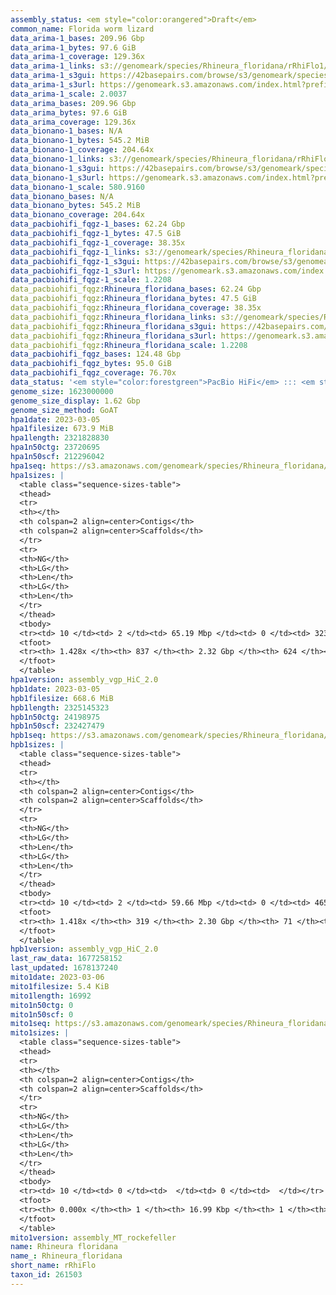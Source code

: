 ```yaml
---
assembly_status: <em style="color:orangered">Draft</em>
common_name: Florida worm lizard
data_arima-1_bases: 209.96 Gbp
data_arima-1_bytes: 97.6 GiB
data_arima-1_coverage: 129.36x
data_arima-1_links: s3://genomeark/species/Rhineura_floridana/rRhiFlo1/genomic_data/arima/<br>
data_arima-1_s3gui: https://42basepairs.com/browse/s3/genomeark/species/Rhineura_floridana/rRhiFlo1/genomic_data/arima/
data_arima-1_s3url: https://genomeark.s3.amazonaws.com/index.html?prefix=species/Rhineura_floridana/rRhiFlo1/genomic_data/arima/
data_arima-1_scale: 2.0037
data_arima_bases: 209.96 Gbp
data_arima_bytes: 97.6 GiB
data_arima_coverage: 129.36x
data_bionano-1_bases: N/A
data_bionano-1_bytes: 545.2 MiB
data_bionano-1_coverage: 204.64x
data_bionano-1_links: s3://genomeark/species/Rhineura_floridana/rRhiFlo1/genomic_data/bionano/<br>
data_bionano-1_s3gui: https://42basepairs.com/browse/s3/genomeark/species/Rhineura_floridana/rRhiFlo1/genomic_data/bionano/
data_bionano-1_s3url: https://genomeark.s3.amazonaws.com/index.html?prefix=species/Rhineura_floridana/rRhiFlo1/genomic_data/bionano/
data_bionano-1_scale: 580.9160
data_bionano_bases: N/A
data_bionano_bytes: 545.2 MiB
data_bionano_coverage: 204.64x
data_pacbiohifi_fqgz-1_bases: 62.24 Gbp
data_pacbiohifi_fqgz-1_bytes: 47.5 GiB
data_pacbiohifi_fqgz-1_coverage: 38.35x
data_pacbiohifi_fqgz-1_links: s3://genomeark/species/Rhineura_floridana/rRhiFlo1/genomic_data/pacbio_hifi/<br>
data_pacbiohifi_fqgz-1_s3gui: https://42basepairs.com/browse/s3/genomeark/species/Rhineura_floridana/rRhiFlo1/genomic_data/pacbio_hifi/
data_pacbiohifi_fqgz-1_s3url: https://genomeark.s3.amazonaws.com/index.html?prefix=species/Rhineura_floridana/rRhiFlo1/genomic_data/pacbio_hifi/
data_pacbiohifi_fqgz-1_scale: 1.2208
data_pacbiohifi_fqgz:Rhineura_floridana_bases: 62.24 Gbp
data_pacbiohifi_fqgz:Rhineura_floridana_bytes: 47.5 GiB
data_pacbiohifi_fqgz:Rhineura_floridana_coverage: 38.35x
data_pacbiohifi_fqgz:Rhineura_floridana_links: s3://genomeark/species/Rhineura_floridana/Rhineura_floridana/genomic_data/pacbio_hifi/<br>
data_pacbiohifi_fqgz:Rhineura_floridana_s3gui: https://42basepairs.com/browse/s3/genomeark/species/Rhineura_floridana/Rhineura_floridana/genomic_data/pacbio_hifi/
data_pacbiohifi_fqgz:Rhineura_floridana_s3url: https://genomeark.s3.amazonaws.com/index.html?prefix=species/Rhineura_floridana/Rhineura_floridana/genomic_data/pacbio_hifi/
data_pacbiohifi_fqgz:Rhineura_floridana_scale: 1.2208
data_pacbiohifi_fqgz_bases: 124.48 Gbp
data_pacbiohifi_fqgz_bytes: 95.0 GiB
data_pacbiohifi_fqgz_coverage: 76.70x
data_status: '<em style="color:forestgreen">PacBio HiFi</em> ::: <em style="color:forestgreen">Arima</em>'
genome_size: 1623000000
genome_size_display: 1.62 Gbp
genome_size_method: GoAT
hpa1date: 2023-03-05
hpa1filesize: 673.9 MiB
hpa1length: 2321828830
hpa1n50ctg: 23720695
hpa1n50scf: 212296042
hpa1seq: https://s3.amazonaws.com/genomeark/species/Rhineura_floridana/rRhiFlo1/assembly_vgp_HiC_2.0/rRhiFlo1.HiC.hap1.20230305.fasta.gz
hpa1sizes: |
  <table class="sequence-sizes-table">
  <thead>
  <tr>
  <th></th>
  <th colspan=2 align=center>Contigs</th>
  <th colspan=2 align=center>Scaffolds</th>
  </tr>
  <tr>
  <th>NG</th>
  <th>LG</th>
  <th>Len</th>
  <th>LG</th>
  <th>Len</th>
  </tr>
  </thead>
  <tbody>
  <tr><td> 10 </td><td> 2 </td><td> 65.19 Mbp </td><td> 0 </td><td> 323.94 Mbp </td></tr>  <tr><td> 20 </td><td> 5 </td><td> 38.31 Mbp </td><td> 1 </td><td> 239.81 Mbp </td></tr>  <tr><td> 30 </td><td> 10 </td><td> 28.38 Mbp </td><td> 1 </td><td> 239.81 Mbp </td></tr>  <tr><td> 40 </td><td> 16 </td><td> 25.31 Mbp </td><td> 2 </td><td> 232.59 Mbp </td></tr>  <tr style="background-color:#cccccc;"><td> 50 </td><td> 23 </td><td style="background-color:#88ff88;"> 23.72 Mbp </td><td> 3 </td><td style="background-color:#88ff88;"> 212.30 Mbp </td></tr>  <tr><td> 60 </td><td> 30 </td><td> 19.21 Mbp </td><td> 3 </td><td> 212.30 Mbp </td></tr>  <tr><td> 70 </td><td> 39 </td><td> 16.77 Mbp </td><td> 4 </td><td> 194.48 Mbp </td></tr>  <tr><td> 80 </td><td> 50 </td><td> 14.82 Mbp </td><td> 5 </td><td> 188.58 Mbp </td></tr>  <tr><td> 90 </td><td> 61 </td><td> 12.98 Mbp </td><td> 6 </td><td> 158.20 Mbp </td></tr>  <tr><td> 100 </td><td> 74 </td><td> 11.65 Mbp </td><td> 7 </td><td> 155.10 Mbp </td></tr>  </tbody>
  <tfoot>
  <tr><th> 1.428x </th><th> 837 </th><th> 2.32 Gbp </th><th> 624 </th><th> 2.32 Gbp </th></tr>
  </tfoot>
  </table>
hpa1version: assembly_vgp_HiC_2.0
hpb1date: 2023-03-05
hpb1filesize: 668.6 MiB
hpb1length: 2325145323
hpb1n50ctg: 24198975
hpb1n50scf: 232427479
hpb1seq: https://s3.amazonaws.com/genomeark/species/Rhineura_floridana/rRhiFlo1/assembly_vgp_HiC_2.0/rRhiFlo1.HiC.hap2.20230305.fasta.gz
hpb1sizes: |
  <table class="sequence-sizes-table">
  <thead>
  <tr>
  <th></th>
  <th colspan=2 align=center>Contigs</th>
  <th colspan=2 align=center>Scaffolds</th>
  </tr>
  <tr>
  <th>NG</th>
  <th>LG</th>
  <th>Len</th>
  <th>LG</th>
  <th>Len</th>
  </tr>
  </thead>
  <tbody>
  <tr><td> 10 </td><td> 2 </td><td> 59.66 Mbp </td><td> 0 </td><td> 465.77 Mbp </td></tr>  <tr><td> 20 </td><td> 5 </td><td> 40.35 Mbp </td><td> 0 </td><td> 465.77 Mbp </td></tr>  <tr><td> 30 </td><td> 9 </td><td> 36.08 Mbp </td><td> 1 </td><td> 323.58 Mbp </td></tr>  <tr><td> 40 </td><td> 14 </td><td> 30.06 Mbp </td><td> 1 </td><td> 323.58 Mbp </td></tr>  <tr style="background-color:#cccccc;"><td> 50 </td><td> 21 </td><td style="background-color:#88ff88;"> 24.20 Mbp </td><td> 2 </td><td style="background-color:#88ff88;"> 232.43 Mbp </td></tr>  <tr><td> 60 </td><td> 28 </td><td> 21.77 Mbp </td><td> 2 </td><td> 232.43 Mbp </td></tr>  <tr><td> 70 </td><td> 36 </td><td> 18.40 Mbp </td><td> 3 </td><td> 188.68 Mbp </td></tr>  <tr><td> 80 </td><td> 45 </td><td> 15.52 Mbp </td><td> 4 </td><td> 158.44 Mbp </td></tr>  <tr><td> 90 </td><td> 56 </td><td> 13.98 Mbp </td><td> 5 </td><td> 155.51 Mbp </td></tr>  <tr><td> 100 </td><td> 69 </td><td> 10.48 Mbp </td><td> 6 </td><td> 154.85 Mbp </td></tr>  </tbody>
  <tfoot>
  <tr><th> 1.418x </th><th> 319 </th><th> 2.30 Gbp </th><th> 71 </th><th> 2.33 Gbp </th></tr>
  </tfoot>
  </table>
hpb1version: assembly_vgp_HiC_2.0
last_raw_data: 1677258152
last_updated: 1678137240
mito1date: 2023-03-06
mito1filesize: 5.4 KiB
mito1length: 16992
mito1n50ctg: 0
mito1n50scf: 0
mito1seq: https://s3.amazonaws.com/genomeark/species/Rhineura_floridana/rRhiFlo1/assembly_MT_rockefeller/rRhiFlo1.MT.20230306.fasta.gz
mito1sizes: |
  <table class="sequence-sizes-table">
  <thead>
  <tr>
  <th></th>
  <th colspan=2 align=center>Contigs</th>
  <th colspan=2 align=center>Scaffolds</th>
  </tr>
  <tr>
  <th>NG</th>
  <th>LG</th>
  <th>Len</th>
  <th>LG</th>
  <th>Len</th>
  </tr>
  </thead>
  <tbody>
  <tr><td> 10 </td><td> 0 </td><td>  </td><td> 0 </td><td>  </td></tr>  <tr><td> 20 </td><td> 0 </td><td>  </td><td> 0 </td><td>  </td></tr>  <tr><td> 30 </td><td> 0 </td><td>  </td><td> 0 </td><td>  </td></tr>  <tr><td> 40 </td><td> 0 </td><td>  </td><td> 0 </td><td>  </td></tr>  <tr style="background-color:#cccccc;"><td> 50 </td><td> 0 </td><td style="background-color:#ff8888;">  </td><td> 0 </td><td style="background-color:#ff8888;">  </td></tr>  <tr><td> 60 </td><td> 0 </td><td>  </td><td> 0 </td><td>  </td></tr>  <tr><td> 70 </td><td> 0 </td><td>  </td><td> 0 </td><td>  </td></tr>  <tr><td> 80 </td><td> 0 </td><td>  </td><td> 0 </td><td>  </td></tr>  <tr><td> 90 </td><td> 0 </td><td>  </td><td> 0 </td><td>  </td></tr>  <tr><td> 100 </td><td> 0 </td><td>  </td><td> 0 </td><td>  </td></tr>  </tbody>
  <tfoot>
  <tr><th> 0.000x </th><th> 1 </th><th> 16.99 Kbp </th><th> 1 </th><th> 16.99 Kbp </th></tr>
  </tfoot>
  </table>
mito1version: assembly_MT_rockefeller
name: Rhineura floridana
name_: Rhineura_floridana
short_name: rRhiFlo
taxon_id: 261503
---
```

